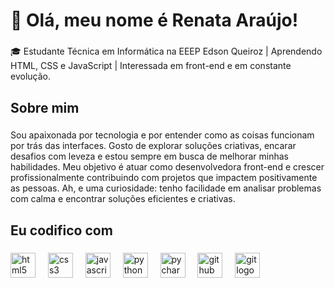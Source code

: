 <h1 align="left">👋 Olá, meu nome é Renata Araújo!</h1>

###

<p align="left">🎓 Estudante Técnica em Informática na EEEP Edson Queiroz | Aprendendo HTML, CSS e JavaScript | Interessada em front-end e em constante evolução.</p>

###

<h2 align="left">Sobre mim</h2>

###

<p align="left">Sou apaixonada por tecnologia e por entender como as coisas funcionam por trás das interfaces. Gosto de explorar soluções criativas, encarar desafios com leveza e estou sempre em busca de melhorar minhas habilidades. Meu objetivo é atuar como desenvolvedora front-end e crescer profissionalmente contribuindo com projetos que impactem positivamente as pessoas.
Ah, e uma curiosidade: tenho facilidade em analisar problemas com calma e encontrar soluções eficientes e criativas.</p>

###

<h2 align="left">Eu codifico com</h2>

###

<div align="left">
  <img src="https://cdn.jsdelivr.net/gh/devicons/devicon/icons/html5/html5-original.svg" height="40" alt="html5 logo"  />
  <img width="12" />
  <img src="https://cdn.jsdelivr.net/gh/devicons/devicon/icons/css3/css3-original.svg" height="40" alt="css3 logo"  />
  <img width="12" />
  <img src="https://cdn.jsdelivr.net/gh/devicons/devicon/icons/javascript/javascript-original.svg" height="40" alt="javascript logo"  />
  <img width="12" />
  <img src="https://cdn.jsdelivr.net/gh/devicons/devicon/icons/python/python-original.svg" height="40" alt="python logo"  />
  <img width="12" />
  <img src="https://cdn.jsdelivr.net/gh/devicons/devicon/icons/pycharm/pycharm-original.svg" height="40" alt="pycharm logo"  />
  <img width="12" />
  <img src="https://cdn.jsdelivr.net/gh/devicons/devicon/icons/github/github-original.svg" height="40" alt="github logo"  />
  <img width="12" />
  <img src="https://cdn.jsdelivr.net/gh/devicons/devicon/icons/git/git-original.svg" height="40" alt="git logo"  />
</div>

###
